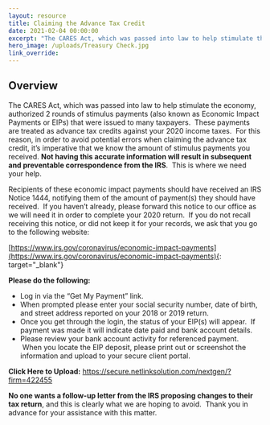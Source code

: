 ```yaml
---
layout: resource
title: Claiming the Advance Tax Credit
date: 2021-02-04 00:00:00
excerpt: "The CARES Act, which was passed into law to help stimulate the economy, authorized 2 rounds of stimulus payments (also known as Economic Impact Payments or EIPs) that were issued to many taxpayers.\_ These payments are treated as advance tax credits against your 2020 income taxes.\_ For this reason, in order to avoid potential errors when claiming the advance tax credit, it’s imperative that we know the amount of stimulus payments you received."
hero_image: /uploads/Treasury Check.jpg
link_override:
---
```


## Overview

The CARES Act, which was passed into law to help stimulate the economy, authorized 2 rounds of stimulus payments (also known as Economic Impact Payments or EIPs) that were issued to many taxpayers.&nbsp; These payments are treated as advance tax credits against your 2020 income taxes.&nbsp; For this reason, in order to avoid potential errors when claiming the advance tax credit, it’s imperative that we know the amount of stimulus payments you received.&nbsp;**Not having this accurate information will result in subsequent and preventable correspondence from the IRS**.&nbsp; This is where we need your help.&nbsp;

Recipients of these economic impact payments should have received an IRS Notice 1444, notifying them of the amount of payment(s) they should have received.&nbsp; If you haven’t already, please forward this notice to our office as we will need it in order to complete your 2020 return.&nbsp; If you do not recall receiving this notice, or did not keep it for your records, we ask that you go to the following website:&nbsp;

[https://www.irs.gov/coronavirus/economic-impact-payments](https://www.irs.gov/coronavirus/economic-impact-payments){: target="_blank"}

**Please do the following:**

* Log in via the “Get My Payment” link.&nbsp;
* When prompted please enter your social security number, date of birth, and street address reported on your 2018 or 2019 return.
* Once you get through the login, the status of your EIP(s) will appear.&nbsp; If payment was made it will indicate date paid and bank account details.&nbsp;
* Please review your bank account activity for referenced payment. &nbsp;When you locate the EIP deposit, please print out or screenshot the information and upload to your secure client portal.

**Click Here to Upload:** https://secure.netlinksolution.com/nextgen/?firm=422455

**No one wants a follow-up letter from the IRS proposing changes to their tax return**, and this is clearly what we are hoping to avoid.&nbsp; Thank you in advance for your assistance with this matter.

